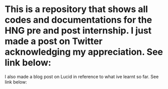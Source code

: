 # This is a repository that shows all codes and documentations for the HNG pre and post internship. I just made a post on Twitter acknowledging my appreciation. See link below:

I also made a blog post on Lucid in reference to what ive learnt so far. See link below:

